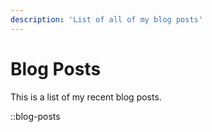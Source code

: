 ```yaml
---
description: 'List of all of my blog posts'
---
```


# Blog Posts

This is a list of my recent blog posts.

::blog-posts
